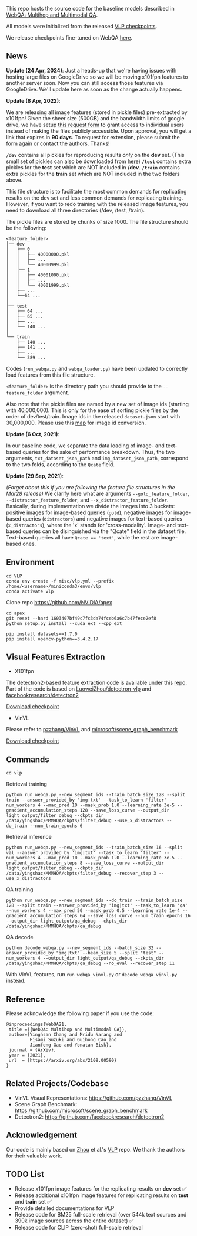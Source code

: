 This repo hosts the source code for the baseline models described in [WebQA: Multihop and Multimodal QA](https://arxiv.org/abs/2109.00590).

All models were initialized from the released [VLP checkpoints](https://github.com/LuoweiZhou/VLP#-misc).

We release checkpoints fine-tuned on WebQA [here](https://tiger.lti.cs.cmu.edu/yingshac/WebQA_data_first_release/WebQA_baseline_ckpts.7z).


## News

**Update (24 Apr, 2024)**:
Just a heads-up that we're having issues with hosting large files on GoogleDrive so we will be moving x101fpn features to another server soon. Now you can still access those features via GoogleDrive. We'll update here as soon as the change actually happens.

**Update (8 Apr, 2022)**:

We are releasing all image features (stored in pickle files) pre-extracted by x101fpn! Given the sheer size (500GB) and the bandwidth limits of google drive, we have setup [this request form](https://forms.gle/5oR7PxXYJH1qF7ZT8) to grant access to individual users instead of making the files publicly accessible. Upon approval, you will get a link that expires in **90 days**. To request for extension, please submit the form again or contact the authors. Thanks!

**`/dev`** contains all pickles for reproducing results *only* on the **dev** set. (This small set of pickles can also be downloaded from [here](https://tiger.lti.cs.cmu.edu/yingshac/dev_7z.tar))
**`/test`** contains extra pickles for the **test** set which are NOT included in **/dev**.
**`/train`** contains extra pickles for the **train** set which are NOT included in the two folders above.

This file structure is to facilitate the most common demands for replicating results on the dev set and less common demands for replicating training. However, if you want to redo training with the released image features, you need to download all three directories (/dev, /test, /train).

The pickle files are stored by chunks of size 1000. The file structure should be the following:

```
<feature_folder>
│── dev
│   ├── 0
│   │   ├── 40000000.pkl
│   │   ├── ...
│   │   └── 40000999.pkl
│   │── 1
│   │   ├── 40001000.pkl
│   │   ├── ...
│   │   └── 40001999.pkl
│   ├── ...
│   └──64 ...
│
├── test
│   ├── 64 ...
│   ├── 65 ...
│   ├── ...
│   └── 140 ...
│
└── train
    ├── 140 ...
    ├── 141 ...
    ├── ...
    └── 389 ...
```

Codes (`run_webqa.py` and `webqa_loader.py`) have been updated to correctly load features from this file structure.

`<feature_folder>` is the directory path you should provide to the `--feature_folder` argument.


Also note that the pickle files are named by a new set of image ids (starting with 40,000,000). This is only for the ease of sorting pickle files by the order of dev/test/train. Image ids in the released `dataset.json` start with 30,000,000. Please use this [map](https://github.com/WebQnA/WebQA_Baseline/blob/main/misc/image_id_map_0328.pkl) for image id conversion.

**Update (6 Oct, 2021)**:

In our baseline code, we separate the data loading of image- and text-based queries for the sake of performance breakdown. Thus, the two arguments, `txt_dataset_json_path` and `img_dataset_json_path`, correspond to the two folds,  according to the `Qcate` field. 

**Update (29 Sep, 2021)**:

*(Forget about this if you are following the feature file structures in the Mar28 release)* We clarify here what are arguments `--gold_feature_folder`, `--distractor_feature_folder`, and `--x_distractor_feature_folder`. Basically, during implementation we divide the images into 3 buckets: positive images for image-based queries (`gold`), negative images for image-based queries (`distractors`) and negative images for text-based queries (`x_distractors`), where the 'x' stands for 'cross-modality'. Image- and text-based queries can be disinguished via the "Qcate" field in the dataset file. Text-based queries all have `Qcate == 'text'`, while the rest are image-based ones.

## Environment
```
cd VLP
conda env create -f misc/vlp.yml --prefix /home/<username>/miniconda3/envs/vlp
conda activate vlp
```

Clone repo https://github.com/NVIDIA/apex
```
cd apex
git reset --hard 1603407bf49c7fc3da74fceb6a6c7b47fece2ef8
python setup.py install --cuda_ext --cpp_ext
```

```
pip install datasets==1.7.0
pip install opencv-python==3.4.2.17 
```

## Visual Features Extraction

- X101fpn

The detectron2-based feature extraction code is available under this [repo](https://github.com/zdxdsw/WebQA_x101fpn/blob/main/featureExtraction.py). Part of the code is based on [LuoweiZhou/detectron-vlp](https://github.com/LuoweiZhou/detectron-vlp) and [facebookresearch/detectron2](https://github.com/facebookresearch/detectron2)

[Download checkpoint](https://tiger.lti.cs.cmu.edu/yingshac/WebQA_data_first_release/e2e_faster_rcnn_X-101-64x4d-FPN_2x-vlp-427.pkl)

- VinVL

Please refer to [pzzhang/VinVL](https://github.com/pzzhang/VinVL) and [microsoft/scene_graph_benchmark](https://github.com/microsoft/scene_graph_benchmark)

[Download checkpoint](https://penzhanwu2.blob.core.windows.net/sgg/sgg_benchmark/vinvl_model_zoo/vinvl_vg_x152c4.pth)


## Commands

```
cd vlp
```

Retrieval training
```
python run_webqa.py --new_segment_ids --train_batch_size 128 --split train --answer_provided_by 'img|txt' --task_to_learn 'filter' --num_workers 4 --max_pred 10 --mask_prob 1.0 --learning_rate 3e-5 --gradient_accumulation_steps 128 --save_loss_curve --output_dir light_output/filter_debug --ckpts_dir /data/yingshac/MMMHQA/ckpts/filter_debug --use_x_distractors --do_train --num_train_epochs 6
```

Retrieval inference
```
python run_webqa.py --new_segment_ids --train_batch_size 16 --split val --answer_provided_by 'img|txt' --task_to_learn 'filter' --num_workers 4 --max_pred 10 --mask_prob 1.0 --learning_rate 3e-5 --gradient_accumulation_steps 8 --save_loss_curve --output_dir light_output/filter_debug --ckpts_dir /data/yingshac/MMMHQA/ckpts/filter_debug --recover_step 3 --use_x_distractors
```

QA training
```
python run_webqa.py --new_segment_ids --do_train --train_batch_size 128 --split train --answer_provided_by 'img|txt' --task_to_learn 'qa' --num_workers 4 --max_pred 50 --mask_prob 0.5 --learning_rate 1e-4 --gradient_accumulation_steps 64 --save_loss_curve --num_train_epochs 16 --output_dir light_output/qa_debug --ckpts_dir /data/yingshac/MMMHQA/ckpts/qa_debug
```

QA decode
```
python decode_webqa.py --new_segment_ids --batch_size 32 --answer_provided_by "img|txt" --beam_size 5 --split "test" --num_workers 4 --output_dir light_output/qa_debug --ckpts_dir /data/yingshac/MMMHQA/ckpts/qa_debug --no_eval --recover_step 11
```

With VinVL features, run `run_webqa_vinvl.py` or `decode_webqa_vinvl.py` instead.

## Reference
Please acknowledge the following paper if you use the code:
```
@inproceedings{WebQA21,
 title ={{WebQA: Multihop and Multimodal QA}},
 author={Yinghsan Chang and Mridu Narang and
         Hisami Suzuki and Guihong Cao and
         Jianfeng Gao and Yonatan Bisk},
 journal = {ArXiv},
 year = {2021},
 url  = {https://arxiv.org/abs/2109.00590}
}
```


## Related Projects/Codebase

- VinVL Visual Representations: https://github.com/pzzhang/VinVL
- Scene Graph Benchmark: https://github.com/microsoft/scene_graph_benchmark
- Detectron2: https://github.com/facebookresearch/detectron2

## Acknowledgement
Our code is mainly based on [Zhou](https://arxiv.org/pdf/1909.11059.pdf) et al.'s [VLP](https://github.com/LuoweiZhou/VLP) repo. We thank the authors for their valuable work.

## TODO List

- Release x101fpn image features for the replicating results on **dev** set :white_check_mark:
- Release additional x101fpn image features for replicating results on **test** and **train** set :white_check_mark:
- Provide detailed documentations for VLP
- Release code for BM25 full-scale retrieval (over 544k text sources and 390k image sources across the entire dataset) :white_check_mark:
- Release code for CLIP (zero-shot) full-scale retrieval

